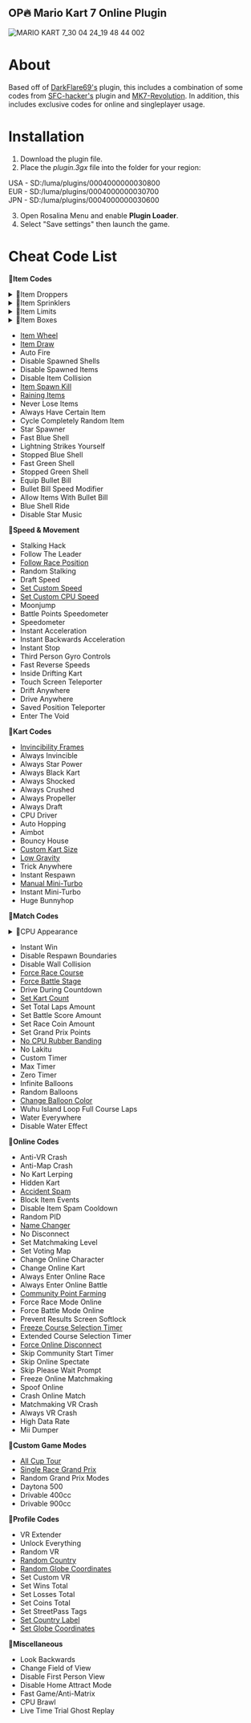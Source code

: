 ## OP🔥 Mario Kart 7 Online Plugin
![MARIO KART 7_30 04 24_19 48 44 002](https://github.com/memoization/OP-MK7-Online-Plugin/assets/50002278/c9be0b7c-e03a-4e67-bcb1-d88d32afd9bf)

# About
Based off of [DarkFlare69's](https://github.com/DarkFlare69/MK7-Online-NTR-Plugin-v3) plugin, this includes a combination of some codes from [SFC-hacker's](https://github.com/SFC-hacker/Mario-Kart-7-Plugin-Deluxe) plugin and [MK7-Revolution](https://github.com/Anto726/MK7-Revolution). In addition, this includes exclusive codes for online and singleplayer usage.

# Installation

1. Download the plugin file.
2. Place the _plugin.3gx_ file into the folder for your region:<br/>

USA - SD:/luma/plugins/0004000000030800<br/>
EUR - SD:/luma/plugins/0004000000030700<br/>
JPN - SD:/luma/plugins/0004000000030600<br/>

3. Open Rosalina Menu and enable **Plugin Loader**.
4. Select "Save settings" then launch the game.

# Cheat Code List
📁**Item Codes**
<details>

<summary>📁Item Droppers</summary>

- Drop Shells
- Drop Green Shells
- Drop Red Shells
- Drop Blue Shell
- Drop Fireballs
- Drop Mushrooms
- Drop Stars
- Drop Bloopers
- [Drop Coins](https://youtu.be/EdS3d6vGgJ4)

</details>

<details>

<summary>📁Item Sprinklers</summary>

- [Ordered Sprinkler](https://youtu.be/4SpqotwC1Zg)
- [Random Sprinkler](https://youtu.be/w9lTdYf0z2o)
- [Coin Sprinkler](https://youtu.be/EdS3d6vGgJ4)
- Banana Sprinkler
- Shell Sprinkler
- Bomb-omb Sprinkler
- Star Sprinkler
- Fireball Sprinkler
- Blooper Sprinkler

</details>

<details>

<summary>📁Item Limits</summary>

- Set Banana Limit
- Set Green Shell Limit
- Set Red Shell Limit
- Set Bomb-omb Limit
- Set Star Limit
- Set Blue Shell Limit
- Set Mushroom Limit
- Set Fireball Limit
- Set Blooper Limit

</details>

<details>

<summary>📁Item Boxes</summary>

- [Instant Item Boxes](https://youtu.be/HVNVs-BoAnA)
- [No Item Roll](https://youtu.be/zH_pcJ-YsDI)
- Truly Random Items
- Force Banana
- Force Green Shell
- Force Red Shell
- Force Mushroom
- Force Star
- Force Bomb-omb
- Force Blooper
- Force Blue Shell
- Force Lightning
- Force Bullet Bill
- Force Golden Mushroom
- Force Fire Flower
- Force Super Leaf
- Force Lucky 7
- Force Triple Bananas
- Force Triple Green Shells
- Force Triple Red Shells
- Force Triple Mushrooms
- Force No Item

</details>

- [Item Wheel](https://youtu.be/WoSv0uVp994)
- [Item Draw](https://youtu.be/c59r7s4LbZM)
- Auto Fire
- Disable Spawned Shells
- Disable Spawned Items
- Disable Item Collision
- [Item Spawn Kill](https://youtu.be/rlOHrD4U4kw)
- [Raining Items](https://youtu.be/AvF0rq89AXc)
- Never Lose Items
- Always Have Certain Item
- Cycle Completely Random Item
- Star Spawner
- Fast Blue Shell
- Lightning Strikes Yourself
- Stopped Blue Shell
- Fast Green Shell
- Stopped Green Shell
- Equip Bullet Bill
- Bullet Bill Speed Modifier
- Allow Items With Bullet Bill
- Blue Shell Ride
- Disable Star Music

📁**Speed & Movement**
- Stalking Hack
- Follow The Leader
- [Follow Race Position](https://youtu.be/rp8nKbXajGs)
- Random Stalking
- Draft Speed
- [Set Custom Speed](https://youtu.be/4_jSwMnV9b4)
- [Set Custom CPU Speed](https://youtu.be/aYSMs1HJnDs)
- Moonjump
- Battle Points Speedometer
- Speedometer
- Instant Acceleration
- Instant Backwards Acceleration
- Instant Stop
- Third Person Gyro Controls
- Fast Reverse Speeds
- Inside Drifting Kart
- Touch Screen Teleporter
- Drift Anywhere
- Drive Anywhere
- Saved Position Teleporter
- Enter The Void

📁**Kart Codes**
- [Invincibility Frames](https://youtu.be/CzPBD85bstI)
- Always Invincible
- Always Star Power
- Always Black Kart
- Always Shocked
- Always Crushed
- Always Propeller
- Always Draft
- CPU Driver
- Auto Hopping
- Aimbot
- Bouncy House
- [Custom Kart Size](https://youtu.be/ChCq7UhoEHE)
- [Low Gravity](https://youtu.be/IKQJGDzdRek)
- Trick Anywhere
- Instant Respawn
- [Manual Mini-Turbo](https://youtu.be/-ruDWA4CwKA)
- Instant Mini-Turbo
- Huge Bunnyhop

📁**Match Codes**

<details>

<summary>📁CPU Appearance</summary>

- Truly Random CPU Appearance
- ————————
- [Force CPU1 Character](https://youtu.be/8-dhlbHnsp8)
- Force CPU1 Kart
- Force CPU1 Wheel
- Force CPU1 Glider
- [Force CPU1 Size](https://youtu.be/EZUHzOH-pYg)
- Force CPU1 Balloon Color
- ————————
- Force CPU2 Character
- Force CPU2 Kart
- Force CPU2 Wheel
- Force CPU2 Glider
- Force CPU2 Size
- Force CPU2 Balloon Color
- ————————
- Force CPU3 Character
- Force CPU3 Kart
- Force CPU3 Wheel
- Force CPU3 Glider
- Force CPU3 Size
- Force CPU3 Balloon Color
- ————————
- Force CPU4 Character
- Force CPU4 Kart
- Force CPU4 Wheel
- Force CPU4 Glider
- Force CPU4 Size
- Force CPU4 Balloon Color
- ————————
- Force CPU5 Character
- Force CPU5 Kart
- Force CPU5 Wheel
- Force CPU5 Glider
- Force CPU5 Size
- Force CPU5 Balloon Color
- ————————
- Force CPU6 Character
- Force CPU6 Kart
- Force CPU6 Wheel
- Force CPU6 Glider
- Force CPU6 Size
- Force CPU6 Balloon Color
- ————————
- Force CPU7 Character
- Force CPU7 Kart
- Force CPU7 Wheel
- Force CPU7 Glider
- Force CPU7 Size
- Force CPU7 Balloon Color


</details>

- Instant Win
- Disable Respawn Boundaries
- Disable Wall Collision
- [Force Race Course](https://youtu.be/QfkqUXac1OE)
- [Force Battle Stage](https://youtu.be/5lBvINd6olg)
- Drive During Countdown
- [Set Kart Count](https://youtu.be/65YvtBEIor8)
- Set Total Laps Amount
- Set Battle Score Amount
- Set Race Coin Amount
- Set Grand Prix Points
- [No CPU Rubber Banding](https://youtu.be/FjZLwuDMl80)
- No Lakitu
- Custom Timer
- Max Timer
- Zero Timer
- Infinite Balloons
- Random Balloons
- [Change Balloon Color](https://youtu.be/nyh1nuN6a9k)
- Wuhu Island Loop Full Course Laps
- Water Everywhere
- Disable Water Effect

📁**Online Codes**
- Anti-VR Crash
- Anti-Map Crash
- No Kart Lerping
- Hidden Kart
- [Accident Spam](https://youtu.be/dyFGHZfx7hM)
- Block Item Events
- Disable Item Spam Cooldown
- Random PID
- [Name Changer](https://youtu.be/XHvhYwrOAiQ)
- No Disconnect
- Set Matchmaking Level
- Set Voting Map
- Change Online Character
- Change Online Kart
- Always Enter Online Race
- Always Enter Online Battle
- [Community Point Farming](https://youtu.be/6lQX0ZSzjiM)
- Force Race Mode Online
- Force Battle Mode Online
- Prevent Results Screen Softlock
- [Freeze Course Selection Timer](https://youtu.be/z78y9j-_49M)
- Extended Course Selection Timer
- [Force Online Disconnect](https://youtu.be/v1s1fDre-8g)
- Skip Community Start Timer
- Skip Online Spectate
- Skip Please Wait Prompt
- Freeze Online Matchmaking
- Spoof Online
- Crash Online Match
- Matchmaking VR Crash
- Always VR Crash
- High Data Rate
- Mii Dumper

📁**Custom Game Modes**
- [All Cup Tour](https://youtu.be/aIuJTKt3Vls)
- [Single Race Grand Prix](https://youtu.be/pTGt36n3sso)
- Random Grand Prix Modes
- Daytona 500
- Drivable 400cc
- Drivable 900cc

📁**Profile Codes**
- VR Extender
- Unlock Everything
- Random VR
- [Random Country](https://youtu.be/JIMalEDeYHQ)
- [Random Globe Coordinates](https://youtu.be/BDR8RdMIeoU)
- Set Custom VR
- Set Wins Total
- Set Losses Total
- Set Coins Total
- Set StreetPass Tags
- [Set Country Label](https://youtu.be/0oTamdOUpnw)
- [Set Globe Coordinates](https://youtu.be/ClVVA0lVUlY)

📁**Miscellaneous**
- Look Backwards
- Change Field of View
- Disable First Person View
- Disable Home Attract Mode
- Fast Game/Anti-Matrix
- CPU Brawl
- Live Time Trial Ghost Replay
